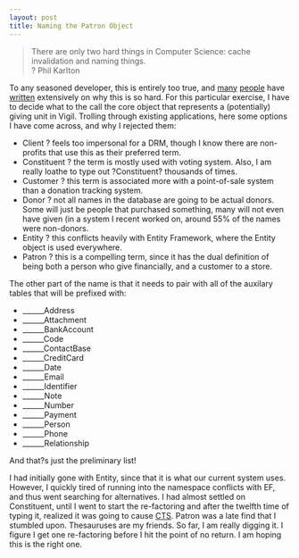 ```yaml
---
layout: post
title: Naming the Patron Object
---
```


> There are only two hard things in Computer Science: cache invalidation and naming things.  
> ? Phil Karlton

To any seasoned developer, this is entirely too true, and [many](http://www.quora.com/Why-is-naming-things-hard-in-computer-science-and-how-can-it-can-be-made-easier)
[people](http://blog.stackoverflow.com/2009/03/it-stack-overflow-update-naming-is-hard/) have [written](http://seesparkbox.com/foundry/naming_css_stuff_is_really_hard)
extensively on why this is so hard. For this particular exercise, I have to decide what to the call the core object that represents a (potentially) giving unit in Vigil. Trolling through existing applications, here some options I have come across, and why I rejected them:

- Client ? feels too impersonal for a DRM, though I know there are non-profits that use this as their preferred term.
- Constituent ? the term is mostly used with voting system. Also, I am really loathe to type out ?Constituent? thousands of times.
- Customer ? this term is associated more with a point-of-sale system than a donation tracking system.
- Donor ? not all names in the database are going to be actual donors. Some will just be people that purchased something, many will not even have given (in a system I recent worked on, around 55% of the names were non-donors.
- Entity ? this conflicts heavily with Entity Framework, where the Entity object is used everywhere.
- Patron ? this is a compelling term, since it has the dual definition of being both a person who give financially, and a customer to a store.

The other part of the name is that it needs to pair with all of the auxilary tables that will be prefixed with:

- ______Address
- ______Attachment
- ______BankAccount
- ______Code
- ______ContactBase
- ______CreditCard
- ______Date
- ______Email
- ______Identifier
- ______Note
- ______Number
- ______Payment
- ______Person
- ______Phone
- ______Relationship

And that?s just the preliminary list!

I had initially gone with Entity, since that it is what our current system uses. However, I quickly tired of running into the namespace conflicts with EF, and thus went searching for alternatives. I had almost settled on Constituent, until I went to start the re-factoring and after the twelfth time of typing it, realized it was going to cause [CTS](http://www.ninds.nih.gov/disorders/carpal_tunnel/detail_carpal_tunnel.htm). Patron was a late find that I stumbled upon. Thesauruses are my friends. So far, I am really digging it. I figure I get one re-factoring before I hit the point of no return. I am hoping this is the right one.